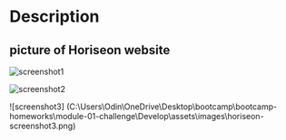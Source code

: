 # Description

## picture of Horiseon website

![screenshot1](C:\Users\Odin\OneDrive\Desktop\bootcamp\bootcamp-homeworks\module-01-challenge\Develop\assets\images\horiseon-screenshot1.png)

![screenshot2](C:\Users\Odin\OneDrive\Desktop\bootcamp\bootcamp-homeworks\module-01-challenge\Develop\assets\images\horiseon-screenshot2.png)

![screenshot3]
(C:\Users\Odin\OneDrive\Desktop\bootcamp\bootcamp-homeworks\module-01-challenge\Develop\assets\images\horiseon-screenshot3.png)



